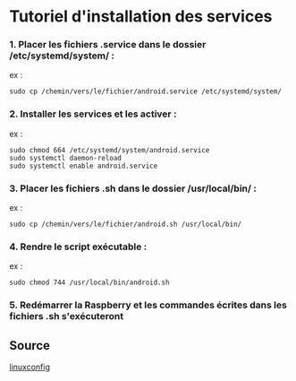 # Tutoriel d'installation des services

### 1. Placer les fichiers .service dans le dossier /etc/systemd/system/ :
  ex :
  
   ```
   sudo cp /chemin/vers/le/fichier/android.service /etc/systemd/system/
   ```

### 2. Installer les services et les activer : 
  ex :
  
   ```
   sudo chmod 664 /etc/systemd/system/android.service
   sudo systemctl daemon-reload
   sudo systemctl enable android.service
   ```
   
### 3. Placer les fichiers .sh dans le dossier /usr/local/bin/ :
  ex :
  
   ```  
   sudo cp /chemin/vers/le/fichier/android.sh /usr/local/bin/
   ```
   
### 4. Rendre le script exécutable :
  ex :
  
   ```
   sudo chmod 744 /usr/local/bin/android.sh
   ```

### 5. Redémarrer la Raspberry et les commandes écrites dans les fichiers .sh s'exécuteront

## Source
[linuxconfig](https://linuxconfig.org/how-to-automatically-execute-shell-script-at-startup-boot-on-systemd-linux)



